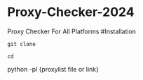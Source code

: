 # Proxy-Checker-2024
Proxy Checker For All Platforms
#Installation

```
git clone
```
```
cd
```

python  -pl {proxylist file or link}
```
